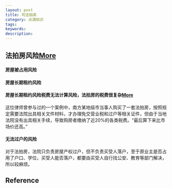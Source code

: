 ```yaml
---
layout: post
title: 司法拍卖
category: 点滴知识
tags: 
keywords: 
description: 
---
```


## 法拍房风险[More](https://www.zhihu.com/question/46784306/answer/737147069)

#### 房屋被占用风险

#### 房屋长期租约风险

#### 房屋长期租约风险税费无法计算风险，法拍房的税费很复杂[More](https://zhuanlan.zhihu.com/p/38809792)

这位律师曾参与过的一个案例中，南方某地级市当事人购买了一套法拍房，按照规定需要法院出具相关文件材料，才办理免交营业税和过户等相关证件，但由于当地法院没有出具相关手续，导致购房者缴纳了近20%的各类税费。“最后算下来比市场价还高。”


#### 无法过户的风险

对于法拍房，法院只负责房屋产权过户，但不负责买受人落户，至于原业主是否占用了户口、学位，买受人能否落户，都要由买受人自行找公安、教育等部门解决，所以较麻烦。

#### 

## Reference

